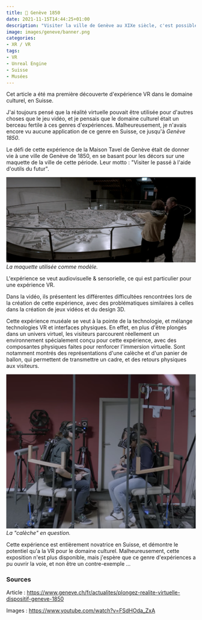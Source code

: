 ```yaml
---
title: 📜 Genève 1850
date: 2021-11-15T14:44:25+01:00
description: "Visiter la ville de Genève au XIXe siècle, c'est possible grâce à la réalité virtuelle !"
image: images/geneve/banner.png
categories:
- XR / VR
tags: 
- VR
- Unreal Engine
- Suisse
- Musées
---
```


Cet article a été ma première découverte d'expérience VR dans le domaine culturel, en Suisse.

J'ai toujours pensé que la réalité virtuelle pouvait être utilisée pour d'autres choses que le jeu vidéo, et je pensais que le domaine culturel était un berceau fertile à ces genres d'expériences. Malheureusement, je n'avais encore vu aucune application de ce genre en Suisse, ce jusqu'à *Genève 1850*.

Le défi de cette expérience de la Maison Tavel de Genève était de donner vie à une ville de Genève de 1850, en se basant pour les décors sur une maquette de la ville de cette période. Leur motto : "Visiter le passé à l'aide d'outils du futur".

![La maquette de la ville de Genève](/images/geneve/maquette.png)
*La maquette utilisée comme modèle.*

L'expérience se veut audiovisuelle & sensorielle, ce qui est particulier pour une expérience VR.

Dans la vidéo, ils présentent les différentes difficultées rencontrées lors de la création de cette expérience, avec des problématiques similaires à celles dans la création de jeux vidéos et du design 3D.

Cette expérience muséale se veut à la pointe de la technologie, et mélange technologies VR et interfaces physiques. En effet, en plus d'être plongés dans un univers virtuel, les visiteurs parcourent réellement un environnement spécialement conçu pour cette expérience, avec des composantes physiques faites pour renforcer l'immersion virtuelle. Sont notamment montrés des représentations d'une calèche et d'un panier de ballon, qui permettent de transmettre un cadre, et des retours physiques aux visiteurs.

![La calèche utilisée dans l'expérience](/images/geneve/caleche.png)
*La "calèche" en question.*

Cette expérience est entièrement novatrice en Suisse, et démontre le potentiel qu'a la VR pour le domaine culturel. Malheureusement, cette exposition n'est plus disponible, mais j'espère que ce genre d'expériences a pu ouvrir la voie, et non être un contre-exemple ...

### Sources

Article : https://www.geneve.ch/fr/actualites/plongez-realite-virtuelle-dispositif-geneve-1850

Images : https://www.youtube.com/watch?v=FSdHOda_ZxA
